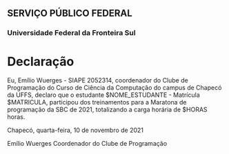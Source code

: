 ## SERVIÇO PÚBLICO FEDERAL

### Universidade Federal da Fronteira Sul

# Declaração

Eu, Emílio Wuerges - SIAPE 2052314, coordenador do Clube de Programação do Curso de Ciência da Computação do campus de Chapecó da UFFS, declaro que o estudante $NOME_ESTUDANTE - Matrícula $MATRICULA, participou dos treinamentos para a Maratona de programação da SBC de 2021, totalizando a carga horária de $HORAS horas.

Chapecó, quarta-feira, 10 de novembro de 2021



Emílio Wuerges
Coordenador do Clube de Programação